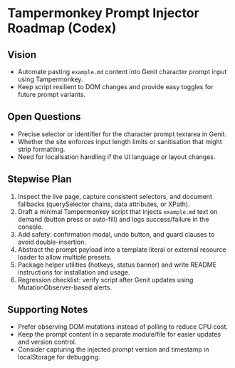 # Tampermonkey Prompt Injector Roadmap (Codex)

## Vision
- Automate pasting `example.md` content into Genit character prompt input using Tampermonkey.
- Keep script resilient to DOM changes and provide easy toggles for future prompt variants.

## Open Questions
- Precise selector or identifier for the character prompt textarea in Genit.
- Whether the site enforces input length limits or sanitisation that might strip formatting.
- Need for localisation handling if the UI language or layout changes.

## Stepwise Plan
1. Inspect the live page, capture consistent selectors, and document fallbacks (querySelector chains, data attributes, or XPath).
2. Draft a minimal Tampermonkey script that injects `example.md` text on demand (button press or auto-fill) and logs success/failure in the console.
3. Add safety: confirmation modal, undo button, and guard clauses to avoid double-insertion.
4. Abstract the prompt payload into a template literal or external resource loader to allow multiple presets.
5. Package helper utilities (hotkeys, status banner) and write README instructions for installation and usage.
6. Regression checklist: verify script after Genit updates using MutationObserver-based alerts.

## Supporting Notes
- Prefer observing DOM mutations instead of polling to reduce CPU cost.
- Keep the prompt content in a separate module/file for easier updates and version control.
- Consider capturing the injected prompt version and timestamp in localStorage for debugging.
